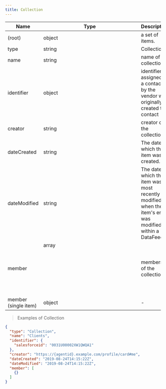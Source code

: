 ```yaml
---
title: Collection
---
```

| Name | Type | Description |
|---|---|---|
| (root) | object | a set of items. |
| type | string | Collection |
| name | string | name of the collection |
| identifier | object | identifier assigned to a contact by the vendor who originally created the contact |
| creator | string | creator of the collection |
| dateCreated | string | The date on which the item was created. |
| dateModified | string | The date on which the item was most recently modified or when the item's entry was modified within a DataFeed. |
| member | array<object> | members of the collection |
| member (single item) | object | - |

> Examples of Collection

```json
{
  "type": "Collection",
  "name": "Clients",
  "identifier": {
    "salesforceid": "0031U00002XW1QWQA1"
  },
  "creator": "https://{agentid}.example.com/profile/card#me",
  "dateCreated": "2019-08-24T14:15:22Z",
  "dateModified": "2019-08-24T14:15:22Z",
  "member": [
    {}
  ]
}
```


